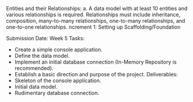 Entities and their Relationships:
a. A data model with at least 10 entities and various relationships is required. 
Relationships must include inheritance, composition, many-to-many relationships, one-to-many relationships, and one-to-one relationships.
ncrement 1: Setting up Scaffolding/Foundation

Submission Date: Week 5
Tasks:
  - Create a simple console application.
  - Define the data model.
  - Implement an initial database connection (In-Memory Repository is recommended).
  - Establish a basic direction and purpose of the project.
Deliverables:
  - Skeleton of the console application.
  - Initial data model.
  - Rudimentary database connection.
